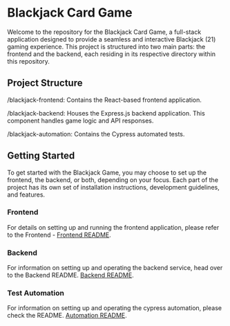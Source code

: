
# Blackjack Card Game

Welcome to the repository for the Blackjack Card Game, a full-stack application designed to provide a seamless and interactive Blackjack (21) gaming experience. This project is structured into two main parts: the frontend and the backend, each residing in its respective directory within this repository.

## Project Structure

/blackjack-frontend: Contains the React-based frontend application. 

/blackjack-backend: Houses the Express.js backend application. This component handles game logic and API responses.

/blackjack-automation: Contains the Cypress automated tests.

## Getting Started

To get started with the Blackjack Game, you may choose to set up the frontend, the backend, or both, depending on your focus. Each part of the project has its own set of installation instructions, development guidelines, and features.

### Frontend
For details on setting up and running the frontend application, please refer to the Frontend - [Frontend README](./blackjack-frontend/README.md).

### Backend
For information on setting up and operating the backend service, head over to the Backend README. [Backend README](./blackjack-backend/README.md).

### Test Automation
For information on setting up and operating the cypress automation, please check the README. [Automation README](./blackjack-automation/README.md).